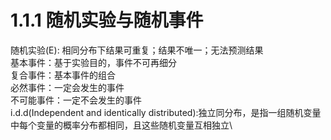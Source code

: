 # 1.1.1 随机实验与随机事件
  随机实验(E): 相同分布下结果可重复；结果不唯一；无法预测结果\
  基本事件：基于实验目的，事件不可再细分\
  复合事件：基本事件的组合\
  必然事件：一定会发生的事件\
  不可能事件：一定不会发生的事件\
  i.d.d(Independent and identically distributed):独立同分布，是指一组随机变量中每个变量的概率分布都相同，且这些随机变量互相独立\
